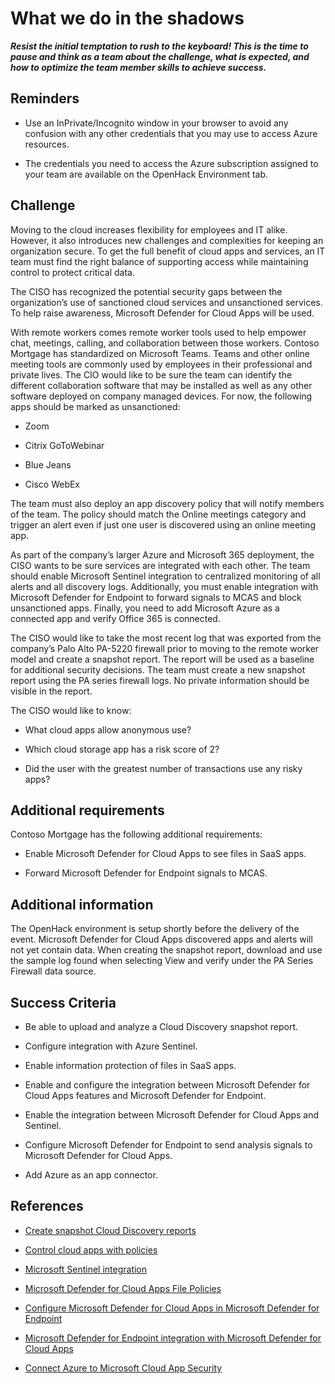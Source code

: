 # What we do in the shadows  

***Resist the initial temptation to rush to the keyboard! This is the time to pause and think as a team about the challenge, what is expected, and how to optimize the team member skills to achieve success.***

## Reminders

- Use an InPrivate/Incognito window in your browser to avoid any confusion with any other credentials that you may use to access Azure resources.

- The credentials you need to access the Azure subscription assigned to your team are available on the OpenHack Environment tab.

## Challenge

Moving to the cloud increases flexibility for employees and IT alike. However, it also introduces new challenges and complexities for keeping an organization secure. To get the full benefit of cloud apps and services, an IT team must find the right balance of supporting access while maintaining control to protect critical data.

The CISO has recognized the potential security gaps between the organization’s use of sanctioned cloud services and unsanctioned services. To help raise awareness, Microsoft Defender for Cloud Apps will be used.

With remote workers comes remote worker tools used to help empower chat, meetings, calling, and collaboration between those workers. Contoso Mortgage has standardized on Microsoft Teams. Teams and other online meeting tools are commonly used by employees in their professional and private lives. The CIO would like to be sure the team can identify the different collaboration software that may be installed as well as any other software deployed on company managed devices. For now, the following apps should be marked as unsanctioned:

- Zoom

- Citrix GoToWebinar

- Blue Jeans

- Cisco WebEx

The team must also deploy an app discovery policy that will notify members of the team. The policy should match the Online meetings category and trigger an alert even if just one user is discovered using an online meeting app.

As part of the company’s larger Azure and Microsoft 365 deployment, the CISO wants to be sure services are integrated with each other. The team should enable Microsoft Sentinel integration to centralized monitoring of all alerts and all discovery logs. Additionally, you must enable integration with Microsoft Defender for Endpoint to forward signals to MCAS and block unsanctioned apps. Finally, you need to add Microsoft Azure as a connected app and verify Office 365 is connected.

The CISO would like to take the most recent log that was exported from the company’s Palo Alto PA-5220 firewall prior to moving to the remote worker model and create a snapshot report. The report will be used as a baseline for additional security decisions. The team must create a new snapshot report using the PA series firewall logs. No private information should be visible in the report.

The CISO would like to know:

- What cloud apps allow anonymous use?

- Which cloud storage app has a risk score of 2?

- Did the user with the greatest number of transactions use any risky apps?

## Additional requirements

Contoso Mortgage has the following additional requirements:  

- Enable Microsoft Defender for Cloud Apps to see files in SaaS apps.  

- Forward Microsoft Defender for Endpoint signals to MCAS.

## Additional information

The OpenHack environment is setup shortly before the delivery of the event. Microsoft Defender for Cloud Apps discovered apps and alerts will not yet contain data. When creating the snapshot report, download and use the sample log found when selecting View and verify under the PA Series Firewall data source.  

## Success Criteria  

- Be able to upload and analyze a Cloud Discovery snapshot report.

- Configure integration with Azure Sentinel.

- Enable information protection of files in SaaS apps.

- Enable and configure the integration between Microsoft Defender for Cloud Apps features and Microsoft Defender for Endpoint.

- Enable the integration between Microsoft Defender for Cloud Apps and Sentinel.

- Configure Microsoft Defender for Endpoint to send analysis signals to Microsoft Defender for Cloud Apps.

- Add Azure as an app connector.

## References

- <a href="https://docs.microsoft.com/cloud-app-security/create-snapshot-cloud-discovery-reports" target="_blank">Create snapshot Cloud Discovery reports</a>

- <a href="https://docs.microsoft.com/cloud-app-security/control-cloud-apps-with-policies" target="_blank">Control cloud apps with policies</a>

- <a href="https://docs.microsoft.com/cloud-app-security/siem-sentinel" target="_blank">Microsoft Sentinel integration</a>

- <a href="https://docs.microsoft.com/cloud-app-security/data-protection-policies" target="_blank">Microsoft Defender for Cloud Apps File Policies</a>

- <a href="https://docs.microsoft.com/windows/security/threat-protection/microsoft-defender-atp/microsoft-cloud-app-security-config" target="_blank">Configure Microsoft Defender for Cloud Apps in Microsoft Defender for Endpoint</a>

- <a href="https://docs.microsoft.com/cloud-app-security/mde-integration" target="_blank">Microsoft Defender for Endpoint integration with Microsoft Defender for Cloud Apps</a>

- <a href="https://docs.microsoft.com/cloud-app-security/connect-azure-to-microsoft-cloud-app-security" target="_blank">Connect Azure to Microsoft Cloud App Security</a>
